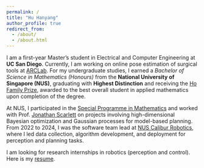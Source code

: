 ```yaml
---
permalink: /
title: "Hu Hanyang"
author_profile: true
redirect_from: 
  - /about/
  - /about.html
---
```


I am a first-year Master’s student in Electrical and Computer Engineering at **UC San Diego**. Currently, I am working on online pose estimation of surgical tools at [ARCLab](https://ucsdarclab.com/). For my undergraduate studies, I earned a *Bachelor of Science in Mathematics (Honours)* from the **National University of Singapore (NUS)**, graduating with **Highest Distinction** and receiving the [Ho Family Prize](https://www.math.nus.edu.sg/2025/06/30/meet-hu-hanyang/), awarded to the best overall student in applied mathematics upon completion of the degree.

At NUS, I participated in the [Special Programme in Mathematics](https://www.math.nus.edu.sg/ug/spm/) and worked with Prof. [Jonathan Scarlett](https://www.comp.nus.edu.sg/~scarlett/) on projects involving high-dimensional Bayesian optimization and Gaussian processes for model-based planning. From 2022 to 2024, I was the software team lead at [NUS Calibur Robotics](https://www.linkedin.com/company/nuscaliburrobotics/posts/?feedView=all), where I led data collection, algorithm development, and deployment for perception and planning tasks.


I am looking for research internships in robotics (perception and control). Here is my [resume](https://hanyang-hu.github.io/files/hanyang_resume.pdf).
